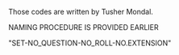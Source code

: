 Those codes are written by Tusher Mondal.

NAMING PROCEDURE IS PROVIDED EARLIER

"SET-NO_QUESTION-NO_ROLL-NO.EXTENSION"
